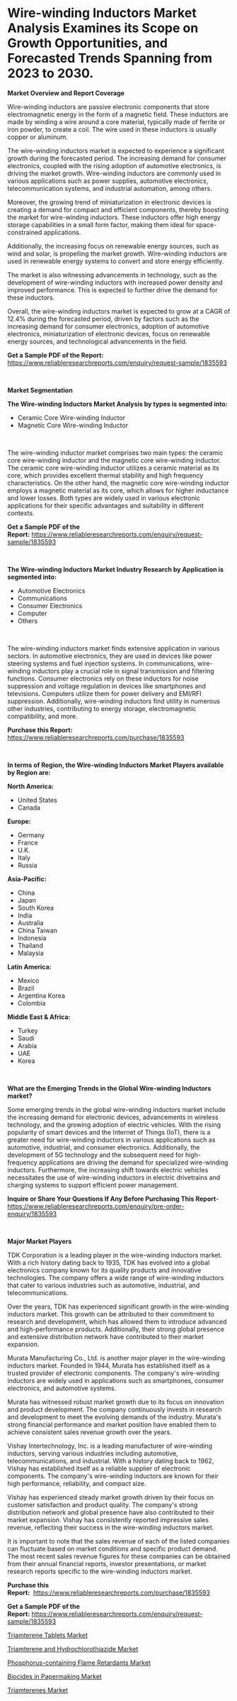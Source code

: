 <p><h1>Wire-winding Inductors Market Analysis Examines its Scope on Growth Opportunities, and Forecasted Trends Spanning from 2023 to 2030.</h1></p><p><strong>Market Overview and Report Coverage</strong></p>
<p><p>Wire-winding inductors are passive electronic components that store electromagnetic energy in the form of a magnetic field. These inductors are made by winding a wire around a core material, typically made of ferrite or iron powder, to create a coil. The wire used in these inductors is usually copper or aluminum.</p><p>The wire-winding inductors market is expected to experience a significant growth during the forecasted period. The increasing demand for consumer electronics, coupled with the rising adoption of automotive electronics, is driving the market growth. Wire-winding inductors are commonly used in various applications such as power supplies, automotive electronics, telecommunication systems, and industrial automation, among others.</p><p>Moreover, the growing trend of miniaturization in electronic devices is creating a demand for compact and efficient components, thereby boosting the market for wire-winding inductors. These inductors offer high energy storage capabilities in a small form factor, making them ideal for space-constrained applications.</p><p>Additionally, the increasing focus on renewable energy sources, such as wind and solar, is propelling the market growth. Wire-winding inductors are used in renewable energy systems to convert and store energy efficiently.</p><p>The market is also witnessing advancements in technology, such as the development of wire-winding inductors with increased power density and improved performance. This is expected to further drive the demand for these inductors.</p><p>Overall, the wire-winding inductors market is expected to grow at a CAGR of 12.4% during the forecasted period, driven by factors such as the increasing demand for consumer electronics, adoption of automotive electronics, miniaturization of electronic devices, focus on renewable energy sources, and technological advancements in the field.</p></p>
<p><strong>Get a Sample PDF of the Report:</strong> <a href="https://www.reliableresearchreports.com/enquiry/request-sample/1835593">https://www.reliableresearchreports.com/enquiry/request-sample/1835593</a></p>
<p>&nbsp;</p>
<p><strong>Market Segmentation</strong></p>
<p><strong>The Wire-winding Inductors Market Analysis by types is segmented into:</strong></p>
<p><ul><li>Ceramic Core Wire-winding Inductor</li><li>Magnetic Core Wire-winding Inductor</li></ul></p>
<p>&nbsp;</p>
<p><p>The wire-winding inductor market comprises two main types: the ceramic core wire-winding inductor and the magnetic core wire-winding inductor. The ceramic core wire-winding inductor utilizes a ceramic material as its core, which provides excellent thermal stability and high frequency characteristics. On the other hand, the magnetic core wire-winding inductor employs a magnetic material as its core, which allows for higher inductance and lower losses. Both types are widely used in various electronic applications for their specific advantages and suitability in different contexts.</p></p>
<p><strong>Get a Sample PDF of the Report:</strong>&nbsp;<a href="https://www.reliableresearchreports.com/enquiry/request-sample/1835593">https://www.reliableresearchreports.com/enquiry/request-sample/1835593</a></p>
<p>&nbsp;</p>
<p><strong>The Wire-winding Inductors Market Industry Research by Application is segmented into:</strong></p>
<p><ul><li>Automotive Electronics</li><li>Communications</li><li>Consumer Electronics</li><li>Computer</li><li>Others</li></ul></p>
<p>&nbsp;</p>
<p><p>The wire-winding inductors market finds extensive application in various sectors. In automotive electronics, they are used in devices like power steering systems and fuel injection systems. In communications, wire-winding inductors play a crucial role in signal transmission and filtering functions. Consumer electronics rely on these inductors for noise suppression and voltage regulation in devices like smartphones and televisions. Computers utilize them for power delivery and EMI/RFI suppression. Additionally, wire-winding inductors find utility in numerous other industries, contributing to energy storage, electromagnetic compatibility, and more.</p></p>
<p><strong>Purchase this Report:</strong>&nbsp; <a href="https://www.reliableresearchreports.com/purchase/1835593">https://www.reliableresearchreports.com/purchase/1835593</a></p>
<p>&nbsp;</p>
<p><strong>In terms of Region, the Wire-winding Inductors Market Players available by Region are:</strong></p>
<p>
    <p> <strong> North America: </strong>
        <ul>
            <li>United States</li>
            <li>Canada</li>
        </ul>
        </p> 
    <p> <strong> Europe: </strong>
        <ul>
            <li>Germany</li>
            <li>France</li>
            <li>U.K.</li>
            <li>Italy</li>
            <li>Russia</li>
        </ul>
        </p> 
    <p> <strong> Asia-Pacific: </strong>
        <ul>
            <li>China</li>
            <li>Japan</li>
            <li>South Korea</li>
            <li>India</li>
            <li>Australia</li>
            <li>China Taiwan</li>
            <li>Indonesia</li>
            <li>Thailand</li>
            <li>Malaysia</li>
        </ul>
        </p> 
    <p> <strong> Latin America: </strong>
        <ul>
            <li>Mexico</li>
            <li>Brazil</li>
            <li>Argentina Korea</li>
            <li>Colombia</li>
        </ul>
        </p> 
    <p> <strong> Middle East & Africa: </strong>
        <ul>
            <li>Turkey</li>
            <li>Saudi</li>
            <li>Arabia</li>
            <li>UAE</li>
            <li>Korea</li>
        </ul>
    </p>
    </p>
<p>&nbsp;</p>
<p><strong>What are the Emerging Trends in the Global Wire-winding Inductors market?</strong></p>
<p><p>Some emerging trends in the global wire-winding inductors market include the increasing demand for electronic devices, advancements in wireless technology, and the growing adoption of electric vehicles. With the rising popularity of smart devices and the Internet of Things (IoT), there is a greater need for wire-winding inductors in various applications such as automotive, industrial, and consumer electronics. Additionally, the development of 5G technology and the subsequent need for high-frequency applications are driving the demand for specialized wire-winding inductors. Furthermore, the increasing shift towards electric vehicles necessitates the use of wire-winding inductors in electric drivetrains and charging systems to support efficient power management.</p></p>
<p><strong>Inquire or Share Your Questions If Any Before Purchasing This Report</strong>- <a href="https://www.reliableresearchreports.com/enquiry/pre-order-enquiry/1835593">https://www.reliableresearchreports.com/enquiry/pre-order-enquiry/1835593</a></p>
<p>&nbsp;</p>
<p><strong>Major Market Players</strong></p>
<p><p>TDK Corporation is a leading player in the wire-winding inductors market. With a rich history dating back to 1935, TDK has evolved into a global electronics company known for its quality products and innovative technologies. The company offers a wide range of wire-winding inductors that cater to various industries such as automotive, industrial, and telecommunications.</p><p>Over the years, TDK has experienced significant growth in the wire-winding inductors market. This growth can be attributed to their commitment to research and development, which has allowed them to introduce advanced and high-performance products. Additionally, their strong global presence and extensive distribution network have contributed to their market expansion.</p><p>Murata Manufacturing Co., Ltd. is another major player in the wire-winding inductors market. Founded in 1944, Murata has established itself as a trusted provider of electronic components. The company's wire-winding inductors are widely used in applications such as smartphones, consumer electronics, and automotive systems.</p><p>Murata has witnessed robust market growth due to its focus on innovation and product development. The company continuously invests in research and development to meet the evolving demands of the industry. Murata's strong financial performance and market position have enabled them to achieve consistent sales revenue growth over the years.</p><p>Vishay Intertechnology, Inc. is a leading manufacturer of wire-winding inductors, serving various industries including automotive, telecommunications, and industrial. With a history dating back to 1962, Vishay has established itself as a reliable supplier of electronic components. The company's wire-winding inductors are known for their high performance, reliability, and compact size.</p><p>Vishay has experienced steady market growth driven by their focus on customer satisfaction and product quality. The company's strong distribution network and global presence have also contributed to their market expansion. Vishay has consistently reported impressive sales revenue, reflecting their success in the wire-winding inductors market.</p><p>It is important to note that the sales revenue of each of the listed companies can fluctuate based on market conditions and specific product demand. The most recent sales revenue figures for these companies can be obtained from their annual financial reports, investor presentations, or market research reports specific to the wire-winding inductors market.</p></p>
<p><strong>Purchase this Report:</strong>&nbsp;&nbsp;<a href="https://www.reliableresearchreports.com/purchase/1835593">https://www.reliableresearchreports.com/purchase/1835593</a></p>
<p></p>
<p><strong>Get a Sample PDF of the Report:</strong>&nbsp;<a href="https://www.reliableresearchreports.com/enquiry/request-sample/1835593">https://www.reliableresearchreports.com/enquiry/request-sample/1835593</a></p>
<p><p><a href="https://www.linkedin.com/pulse/decoding-triamterene-tablets-market-deep-dive-latest-trends/">Triamterene Tablets Market</a></p><p><a href="https://www.linkedin.com/pulse/triamterene-hydrochlorothiazide-market-size-share-global/">Triamterene and Hydrochlorothiazide Market</a></p><p><a href="https://medium.com/@soledadroob625/phosphorus-containing-flame-retardants-market-research-report-its-history-and-forecast-2023-to-4793c052cfcf">Phosphorus-containing Flame Retardants Market</a></p><p><a href="https://medium.com/@darrensipes2023/biocides-in-papermaking-market-comprehensive-assessment-by-type-application-and-geography-71872214e2f8">Biocides in Papermaking Market</a></p><p><a href="https://www.linkedin.com/pulse/triamterenes-market-size-2023-2030-global-industrial/">Triamterenes Market</a></p></p>